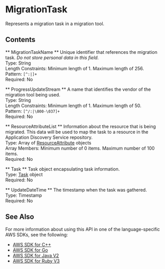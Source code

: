 # MigrationTask<a name="API_MigrationTask"></a>

Represents a migration task in a migration tool\.

## Contents<a name="API_MigrationTask_Contents"></a>

 ** MigrationTaskName **   <a name="migrationhub-Type-MigrationTask-MigrationTaskName"></a>
Unique identifier that references the migration task\. *Do not store personal data in this field\.*   
Type: String  
Length Constraints: Minimum length of 1\. Maximum length of 256\.  
Pattern: `[^:|]+`   
Required: No

 ** ProgressUpdateStream **   <a name="migrationhub-Type-MigrationTask-ProgressUpdateStream"></a>
A name that identifies the vendor of the migration tool being used\.  
Type: String  
Length Constraints: Minimum length of 1\. Maximum length of 50\.  
Pattern: `[^/:|\000-\037]+`   
Required: No

 ** ResourceAttributeList **   <a name="migrationhub-Type-MigrationTask-ResourceAttributeList"></a>
Information about the resource that is being migrated\. This data will be used to map the task to a resource in the Application Discovery Service repository\.  
Type: Array of [ResourceAttribute](API_ResourceAttribute.md) objects  
Array Members: Minimum number of 0 items\. Maximum number of 100 items\.  
Required: No

 ** Task **   <a name="migrationhub-Type-MigrationTask-Task"></a>
Task object encapsulating task information\.  
Type: [Task](API_Task.md) object  
Required: No

 ** UpdateDateTime **   <a name="migrationhub-Type-MigrationTask-UpdateDateTime"></a>
The timestamp when the task was gathered\.  
Type: Timestamp  
Required: No

## See Also<a name="API_MigrationTask_SeeAlso"></a>

For more information about using this API in one of the language\-specific AWS SDKs, see the following:
+  [AWS SDK for C\+\+](https://docs.aws.amazon.com/goto/SdkForCpp/AWSMigrationHub-2017-05-31/MigrationTask) 
+  [AWS SDK for Go](https://docs.aws.amazon.com/goto/SdkForGoV1/AWSMigrationHub-2017-05-31/MigrationTask) 
+  [AWS SDK for Java V2](https://docs.aws.amazon.com/goto/SdkForJavaV2/AWSMigrationHub-2017-05-31/MigrationTask) 
+  [AWS SDK for Ruby V3](https://docs.aws.amazon.com/goto/SdkForRubyV3/AWSMigrationHub-2017-05-31/MigrationTask) 